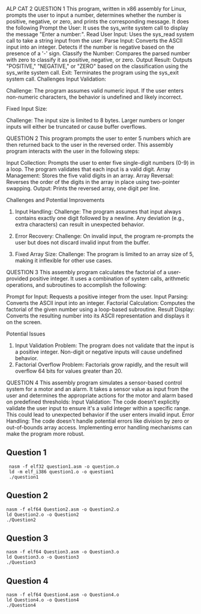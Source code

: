 ALP CAT 2
QUESTION 1
This program, written in x86 assembly for Linux, prompts the user to input a number, determines whether the number is positive, negative, or zero, and prints the corresponding message. It does the following
Prompt the User: It uses the sys_write system call to display the message "Enter a number:".
Read User Input: Uses the sys_read system call to take a string input from the user.
Parse Input:
Converts the ASCII input into an integer.
Detects if the number is negative based on the presence of a '-' sign.
Classify the Number: Compares the parsed number with zero to classify it as positive, negative, or zero.
Output Result: Outputs "POSITIVE," "NEGATIVE," or "ZERO" based on the classification using the sys_write system call.
Exit: Terminates the program using the sys_exit system call.
Challenges 
Input Validation:

Challenge: The program assumes valid numeric input. If the user enters non-numeric characters, the behavior is undefined and likely incorrect.

Fixed Input Size:

Challenge: The input size is limited to 8 bytes. Larger numbers or longer inputs will either be truncated or cause buffer overflows.

QUESTION 2
This program prompts the user to enter 5 numbers which are then returned back to the user in the reversed order.
This assembly program interacts with the user in the following steps:

Input Collection: Prompts the user to enter five single-digit numbers (0-9) in a loop. The program validates that each input is a valid digit.
Array Management: Stores the five valid digits in an array.
Array Reversal: Reverses the order of the digits in the array in place using two-pointer swapping.
Output: Prints the reversed array, one digit per line.

Challenges and Potential Improvements
1. Input Handling:
Challenge: The program assumes that input always contains exactly one digit followed by a newline. Any deviation (e.g., extra characters) can result in unexpected behavior.

2. Error Recovery:
Challenge: On invalid input, the program re-prompts the user but does not discard invalid input from the buffer.

3. Fixed Array Size:
Challenge: The program is limited to an array size of 5, making it inflexible for other use cases.

QUESTION 3
This assembly program calculates the factorial of a user-provided positive integer. It uses a combination of system calls, arithmetic operations, and subroutines to accomplish the following:

Prompt for Input: Requests a positive integer from the user.
Input Parsing: Converts the ASCII input into an integer.
Factorial Calculation: Computes the factorial of the given number using a loop-based subroutine.
Result Display: Converts the resulting number into its ASCII representation and displays it on the screen.

Potential Issues 
1. Input Validation
Problem: The program does not validate that the input is a positive integer. Non-digit or negative inputs will cause undefined behavior.
2. Factorial Overflow
Problem: Factorials grow rapidly, and the result will overflow 64 bits for values greater than 20.

QUESTION 4
This assembly program simulates a sensor-based control system for a motor and an alarm. It takes a sensor value as input from the user and determines the appropriate actions for the motor and alarm based on predefined thresholds:
Input Validation:
The code doesn't explicitly validate the user input to ensure it's a valid integer within a specific range. This could lead to unexpected behavior if the user enters invalid input.
Error Handling:
The code doesn't handle potential errors like division by zero or out-of-bounds array access. Implementing error handling mechanisms can make the program more robust.

## Question 1
```
 nasm -f elf32 question1.asm -o question.o
 ld -m elf_i386 question1.o -o question1
 ./question1
```
## Question 2
```
nasm -f elf64 Question2.asm -o Question2.o
ld Question2.o -o Question2
./Question2
```
## Question 3
```
nasm -f elf64 Question3.asm -o Question3.o
ld Question3.o -o Question3
./Question3
```
## Question 4
```
nasm -f elf64 Question4.asm -o Question4.o
ld Question4.o -o Question4
./Question4
```
